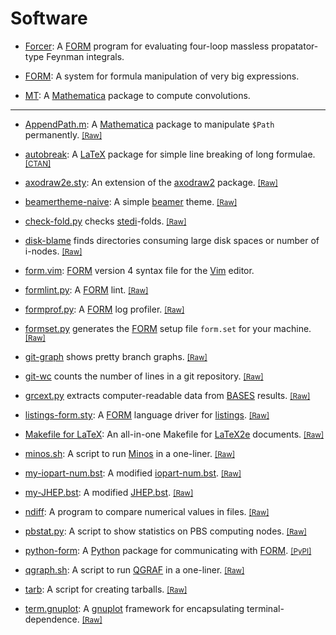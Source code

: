 # Software

- [Forcer](https://github.com/benruijl/forcer):
  A [FORM](https://github.com/vermaseren/form) program for evaluating
  four-loop massless propatator-type Feynman integrals.

- [FORM](https://github.com/vermaseren/form):
  A system for formula manipulation of very big expressions.

- [MT](https://www.ttp.kit.edu/Progdata/ttp13/ttp13-027/):
  A [Mathematica](https://www.wolfram.com/mathematica/) package
  to compute convolutions.

----

- [AppendPath.m](https://gist.github.com/tueda/faaef78d0123b358e8be):
  A [Mathematica](https://www.wolfram.com/mathematica/) package to manipulate
  `$Path` permanently.
  <small>[[Raw]](https://git.io/AppendPath.m)</small>

- [autobreak](https://github.com/tueda/autobreak):
  A [LaTeX](https://www.latex-project.org/) package for simple line breaking of
  long formulae.
  <small>[[CTAN]](https://ctan.org/pkg/autobreak)</small>

- [axodraw2e.sty](https://gist.github.com/tueda/5d8a7ff9181ef630160703606f449597):
  An extension of the [axodraw2](https://www.ctan.org/pkg/axodraw2) package.
  <small>[[Raw]](https://gist.githubusercontent.com/tueda/5d8a7ff9181ef630160703606f449597/raw/axodraw2e.sty)</small>

- [beamertheme-naive](https://github.com/tueda/beamertheme-naive):
  A simple [beamer](https://github.com/josephwright/beamer) theme.
  <small>[[Raw]](https://raw.githubusercontent.com/tueda/beamertheme-naive/master/beamerthemenaive.sty)</small>

- [check-fold.py](https://gist.github.com/tueda/1e78d907130b0cd6c9b3)
  checks [stedi](https://www.nikhef.nl/~form/maindir/others/stedi/stedi.html)-folds.
  <small>[[Raw]](https://gist.githubusercontent.com/tueda/1e78d907130b0cd6c9b3/raw/check-fold.py)</small>

- [disk-blame](https://gist.github.com/tueda/caeb67bd8d5e3b0697f8fd6e8b8a79ae)
  finds directories consuming large disk spaces or number of i-nodes.
  <small>[[Raw]](https://gist.githubusercontent.com/tueda/caeb67bd8d5e3b0697f8fd6e8b8a79ae/raw/disk-blame)</small>

- [form.vim](https://github.com/tueda/form.vim):
  [FORM](https://github.com/vermaseren/form) version 4 syntax file for
  the [Vim](https://www.vim.org/) editor.

- [formlint.py](https://gist.github.com/tueda/489f55142c212aa80ce54f1256028d5e):
  A [FORM](https://github.com/vermaseren/form) lint.
  <small>[[Raw]](https://gist.githubusercontent.com/tueda/489f55142c212aa80ce54f1256028d5e/raw/formlint.py)</small>

- [formprof.py](https://gist.github.com/tueda/f44b42a12ac16c1966e9743e344615a1):
  A [FORM](https://github.com/vermaseren/form) log profiler.
  <small>[[Raw]](https://git.io/formprof.py)</small>

- [formset.py](https://gist.github.com/tueda/f44b42a12ac16c1966e9743e344615a1)
  generates the [FORM](https://github.com/vermaseren/form) setup file `form.set`
  for your machine.
  <small>[[Raw]](https://git.io/formset.py)</small>

- [git-graph](https://gist.github.com/tueda/d411b7ddc4167c5bb209040b637d5e2d)
  shows pretty branch graphs.
  <small>[[Raw]](https://gist.githubusercontent.com/tueda/d411b7ddc4167c5bb209040b637d5e2d/raw/git-graph)</small>

- [git-wc](https://gist.github.com/tueda/6744aadd5b423c838b44)
  counts the number of lines in a git repository.
  <small>[[Raw]](https://gist.githubusercontent.com/tueda/6744aadd5b423c838b44/raw/git-wc)</small>

- [grcext.py](https://gist.github.com/tueda/33861cb5469c7c431b1b99b943a725e7)
  extracts computer-readable data from [BASES](http://minami-home.kek.jp/) results.
  <small>[[Raw]](https://gist.githubusercontent.com/tueda/33861cb5469c7c431b1b99b943a725e7/raw/grcext.py)</small>

- [listings-form.sty](https://gist.github.com/tueda/a7a15955165fe9eb7783b588870dfbd8):
  A [FORM](https://github.com/vermaseren/form) language driver for
  [listings](https://ctan.org/tex-archive/macros/latex/contrib/listings).
  <small>[[Raw]](https://gist.githubusercontent.com/tueda/a7a15955165fe9eb7783b588870dfbd8/raw/listings-form.sty)</small>

- [Makefile for LaTeX](https://github.com/tueda/makefile4latex):
  An all-in-one Makefile for [LaTeX2e](https://www.latex-project.org/)
  documents.
  <small>[[Raw]](https://raw.githubusercontent.com/tueda/makefile4latex/master/Makefile)</small>

- [minos.sh](https://gist.github.com/tueda/e5aa5414c2623ef021e5adc09e8feb55):
  A script to run [Minos](https://www.nikhef.nl/~form/maindir/others/minos/minos.html)
  in a one-liner.
  <small>[[Raw]](https://gist.githubusercontent.com/tueda/e5aa5414c2623ef021e5adc09e8feb55/raw/minos.sh)</small>

- [my-iopart-num.bst](https://gist.github.com/tueda/e256d86c9f340f3693419a4cd1311edb):
  A modified [iopart-num.bst](https://ctan.org/tex-archive/biblio/bibtex/contrib/iopart-num).
  <small>[[Raw]](https://gist.githubusercontent.com/tueda/e256d86c9f340f3693419a4cd1311edb/raw/my-iopart-num.bst)</small>

- [my-JHEP.bst](https://gist.github.com/tueda/515c813ad4dc42d8558a20aef94a83c9):
  A modified [JHEP.bst](https://jhep.sissa.it/jhep/help/JHEP_TeXclass.jsp).
  <small>[[Raw]](https://gist.githubusercontent.com/tueda/515c813ad4dc42d8558a20aef94a83c9/raw/my-JHEP.bst)</small>

- [ndiff](https://gist.github.com/tueda/8146d9a44b5b1ec18fee):
  A program to compare numerical values in files.
  <small>[[Raw]](https://gist.githubusercontent.com/tueda/8146d9a44b5b1ec18fee/raw/ndiff)</small>

- [pbstat.py](https://gist.github.com/tueda/faf1d5549f9e4804e2a398755594ee35):
  A script to show statistics on PBS computing nodes.
  <small>[[Raw]](https://gist.githubusercontent.com/tueda/faf1d5549f9e4804e2a398755594ee35/raw/pbstat.py)</small>

- [python-form](https://github.com/tueda/python-form):
  A [Python](https://www.python.org/) package for communicating with
  [FORM](https://github.com/vermaseren/form).
  <small>[[PyPI]](https://pypi.org/project/python-form/)</small>

- [qgraph.sh](https://gist.github.com/tueda/73ca3589793bba1b6e73):
  A script to run [QGRAF](http://cfif.ist.utl.pt/~paulo/qgraf.html)
  in a one-liner.
  <small>[[Raw]](https://gist.githubusercontent.com/tueda/73ca3589793bba1b6e73/raw/qgraf.sh)</small>

- [tarb](https://gist.github.com/tueda/7777291):
  A script for creating tarballs.
  <small>[[Raw]](https://gist.githubusercontent.com/tueda/7777291/raw/tarb)</small>

- [term.gnuplot](https://gist.github.com/tueda/9233f5d50c1479fe68aaa546aff97a0c):
  A [gnuplot](http://www.gnuplot.info/) framework for encapsulating terminal-dependence.
  <small>[[Raw]](https://gist.githubusercontent.com/tueda/9233f5d50c1479fe68aaa546aff97a0c/raw/term.gnuplot)</small>

